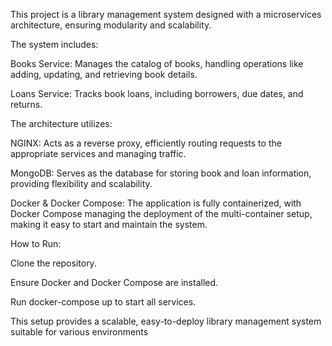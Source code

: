 This project is a library management system designed with a microservices architecture, ensuring modularity and scalability.

The system includes:

Books Service: Manages the catalog of books, handling operations like adding, updating, and retrieving book details.

Loans Service: Tracks book loans, including borrowers, due dates, and returns.

The architecture utilizes:

NGINX: Acts as a reverse proxy, efficiently routing requests to the appropriate services and managing traffic.

MongoDB: Serves as the database for storing book and loan information, providing flexibility and scalability.

Docker & Docker Compose: The application is fully containerized, with Docker Compose managing the deployment of the multi-container setup, making it easy to start and maintain the system.

How to Run:

Clone the repository.

Ensure Docker and Docker Compose are installed.

Run docker-compose up to start all services.

This setup provides a scalable, easy-to-deploy library management system suitable for various environments
